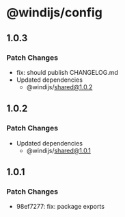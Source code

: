 # @windijs/config

## 1.0.3

### Patch Changes

- fix: should publish CHANGELOG.md
- Updated dependencies
  - @windijs/shared@1.0.2

## 1.0.2

### Patch Changes

- Updated dependencies
  - @windijs/shared@1.0.1

## 1.0.1

### Patch Changes

- 98ef7277: fix: package exports
